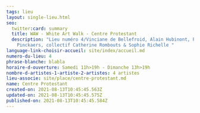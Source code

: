```yaml
---
tags: lieu
layout: single-lieu.html
seo:
  twitter:card: summary
  title: WAW - White Art Walk - Centre Protestant
  description: "Lieu numéro 4/Vinciane de Bellefroid, Alain Hubinont, Philippe
    Pinckaers, collectif Catherine Rombouts & Sophie Richelle "
language-link-choisir-accueil: site/index/accueil.md
numero-du-lieu: 4
phrase-blanche: blabla
horaire-d-ouverture: Samedi 11h>19h - Dimanche 13h>19h
nombre-d-artistes-1-artiste-2-artistes: 4 artistes
lieu-associe: site/place/centre-protestant.md
name: Centre Protestant
created-on: 2021-08-13T10:45:45.563Z
updated-on: 2021-08-13T10:45:45.575Z
published-on: 2021-08-13T10:45:45.584Z
---
```

